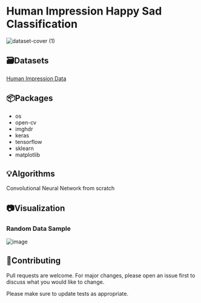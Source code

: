 # Human Impression Happy Sad Classification
![dataset-cover (1)](https://user-images.githubusercontent.com/113231185/213911689-6c3cb036-0d5c-46b2-b1bf-614f8a3ad699.jpg)

## 🗃️Datasets

[Human Impression Data](https://www.kaggle.com/datasets/farjanakabirsamanta/impression-data)

## 📦Packages

- os
- open-cv
- imghdr
- keras
- tensorflow
- sklearn
- matplotlib

## 💡Algorithms
Convolutional Neural Network from scratch

## 📷Visualization
### Random Data Sample
![image](https://user-images.githubusercontent.com/113231185/213911885-6e4ed435-60e1-4755-a114-bbe16823b97c.png)



## 👋Contributing

Pull requests are welcome. For major changes, please open an issue first
to discuss what you would like to change.

Please make sure to update tests as appropriate.
